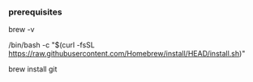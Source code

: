 ### prerequisites
brew -v

/bin/bash -c "$(curl -fsSL https://raw.githubusercontent.com/Homebrew/install/HEAD/install.sh)"

brew install git
